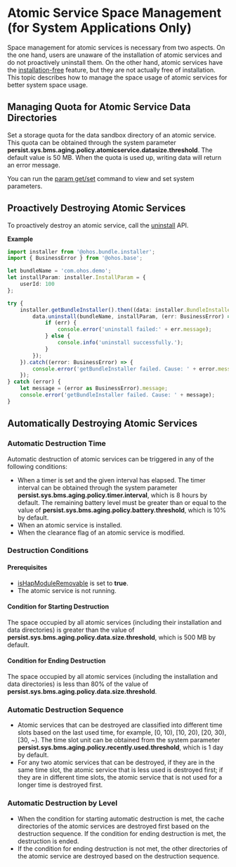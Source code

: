# Atomic Service Space Management (for System Applications Only)

Space management for atomic services is necessary from two aspects. On the one hand, users are unaware of the installation of atomic services and do not proactively uninstall them. On the other hand, atomic services have the [installation-free](../reference/apis/js-apis-freeInstall.md) feature, but they are not actually free of installation. This topic describes how to manage the space usage of atomic services for better system space usage.

## Managing Quota for Atomic Service Data Directories

Set a storage quota for the data sandbox directory of an atomic service. This quota can be obtained through the system parameter **persist.sys.bms.aging.policy.atomicservice.datasize.threshold**. The default value is 50 MB. When the quota is used up, writing data will return an error message.

You can run the [param get/set](../../device-dev/subsystems/subsys-boot-init-plugin.md) command to view and set system parameters.

## Proactively Destroying Atomic Services

To proactively destroy an atomic service, call the [uninstall](../reference/apis/js-apis-installer.md#bundleinstalleruninstall) API.

**Example**

```ts
import installer from '@ohos.bundle.installer';
import { BusinessError } from '@ohos.base';

let bundleName = 'com.ohos.demo';
let installParam: installer.InstallParam = {
    userId: 100
};

try {
    installer.getBundleInstaller().then((data: installer.BundleInstaller) => {
        data.uninstall(bundleName, installParam, (err: BusinessError) => {
            if (err) {
                console.error('uninstall failed:' + err.message);
            } else {
                console.info('uninstall successfully.');
            }
        });
    }).catch((error: BusinessError) => {
        console.error('getBundleInstaller failed. Cause: ' + error.message);
    });
} catch (error) {
    let message = (error as BusinessError).message;
    console.error('getBundleInstaller failed. Cause: ' + message);
}
```

## Automatically Destroying Atomic Services

### Automatic Destruction Time

Automatic destruction of atomic services can be triggered in any of the following conditions:

- When a timer is set and the given interval has elapsed. The timer interval can be obtained through the system parameter **persist.sys.bms.aging.policy.timer.interval**, which is 8 hours by default. The remaining battery level must be greater than or equal to the value of **persist.sys.bms.aging.policy.battery.threshold**, which is 10% by default.
- When an atomic service is installed.
- When the clearance flag of an atomic service is modified.

### Destruction Conditions

#### Prerequisites

- [isHapModuleRemovable](../reference/apis/js-apis-freeInstall.md#ishapmoduleremovable) is set to **true**.
- The atomic service is not running.

#### Condition for Starting Destruction

The space occupied by all atomic services (including their installation and data directories) is greater than the value of **persist.sys.bms.aging.policy.data.size.threshold**, which is 500 MB by default.

#### Condition for Ending Destruction

The space occupied by all atomic services (including the installation and data directories) is less than 80% of the value of **persist.sys.bms.aging.policy.data.size.threshold**.

### Automatic Destruction Sequence

- Atomic services that can be destroyed are classified into different time slots based on the last used time, for example, [0, 10), [10, 20), [20, 30), [30, ~). The time slot unit can be obtained from the system parameter **persist.sys.bms.aging.policy.recently.used.threshold**, which is 1 day by default.
- For any two atomic services that can be destroyed, if they are in the same time slot, the atomic service that is less used is destroyed first; if they are in different time slots, the atomic service that is not used for a longer time is destroyed first.

### Automatic Destruction by Level

- When the condition for starting automatic destruction is met, the cache directories of the atomic services are destroyed first based on the destruction sequence. If the condition for ending destruction is met, the destruction is ended.
- If the condition for ending destruction is not met, the other directories of the atomic service are destroyed based on the destruction sequence.
